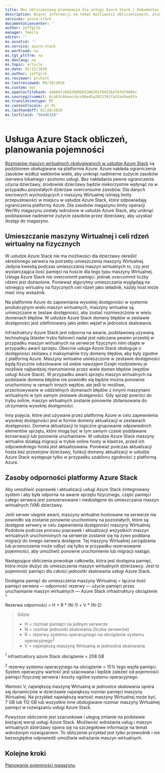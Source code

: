 ```yaml
---
title: Moc obliczeniową planowania dla usługi Azure Stack | Dokumentacja firmy Microsoft
description: Więcej informacji na temat możliwości obliczeniowych, planowanie wdrożenia usługi Azure Stack.
services: azure-stack
documentationcenter: ''
author: jeffgilb
manager: femila
editor: ''
ms.assetid: ''
ms.service: azure-stack
ms.workload: na
ms.tgt_pltfrm: na
ms.devlang: na
ms.topic: article
ms.date: 02/12/2019
ms.author: jeffgilb
ms.reviewer: prchint
ms.lastreviewed: 09/18/2018
ms.custom: mvc
ms.openlocfilehash: 4ab04fc69d29d9bb5386261f6453b2f47bfd66bc
ms.sourcegitcommit: 6cab3c44aaccbcc86ed5a2011761fa52aa5ee5fa
ms.translationtype: MT
ms.contentlocale: pl-PL
ms.lasthandoff: 02/20/2019
ms.locfileid: "56446328"
---
```

# <a name="azure-stack-compute-capacity-planning"></a>Usługa Azure Stack obliczeń, planowania pojemności
[Rozmiarów maszyn wirtualnych obsługiwanych w usłudze Azure Stack](./user/azure-stack-vm-sizes.md) są podzbiorem obsługiwane na platformie Azure. Azure nakłada ograniczenia zasobów wzdłuż wektorów wiele, aby uniknąć nadmierne zużycie zasobów (serwera lokalnego i poziomu usług). Bez nakładania pewne ograniczenia użycia dzierżawy, środowisk dzierżawy będzie niekorzystnie wpłynąć na w przypadku pozostałych dzierżaw overconsume zasobów. Dla danych sieciowych wychodzących z maszyny Wirtualnej istnieją limity przepustowości w miejscu w usłudze Azure Stack, które odpowiadają ograniczenia platformy Azure. Dla zasobów magazynu limity operacji We/Wy magazynu zostały wdrożone w usłudze Azure Stack, aby uniknąć podstawowe nadmierne zużycie zasobów przez dzierżawy, aby uzyskać dostęp do magazynu.  

## <a name="vm-placement-and-virtual-to-physical-core-overprovisioning"></a>Umieszczanie maszyny Wirtualnej i celi rdzeń wirtualny na fizycznych
W usłudze Azure Stack nie ma możliwości dla dzierżawy określić określonego serwera na potrzeby umieszczenia maszyny Wirtualnej. Jedyna kwestią podczas umieszczania maszyn wirtualnych to, czy jest wystarczająca ilość pamięci na hoście dla tego typu maszyny Wirtualnej. Usługa Azure Stack nie overcommit pamięci. jednak overcommit liczby rdzeni jest dozwolone. Ponieważ algorytmy umieszczania wyglądają na istniejący wirtualny na fizycznych celi rdzeń jako składnik, każdy host może mieć inny wskaźnik. 

Na platformie Azure do zapewniania wysokiej dostępności w systemie produkcyjnym wielu maszyn wirtualnych, maszyny wirtualne są umieszczane w zestaw dostępności, aby zostać rozmieszczone w wielu domenach błędów. W usłudze Azure Stack domeny błędów w zestawie dostępności jest zdefiniowany jako jeden węzeł w jednostce skalowania.

Infrastruktury Azure Stack jest odporna na awarie, podstawową używaną technologią (klaster trybu failover) nadal jest naliczana pewien przestój w przypadku maszyn wirtualnych na serwerze fizycznym nimi objęte w przypadku awarii sprzętu. Obecnie usługa Azure Stack obsługuje o dostępności zestawu z maksymalnie trzy domeny błędów, aby były zgodne z platformą Azure. Maszyny wirtualne umieszczone w zestawie dostępności będą fizycznie odizolowane od siebie nawzajem Dzięki rozdzieleniu je możliwie najbardziej równomiernie przez wiele domen błędów (węzłów usługi Azure Stack). W przypadku awarii sprzętu maszyn wirtualnych na podstawie domena błędów nie powiodło się będzie można ponownie uruchomiony w ramach innych węzłów, ale jeśli to możliwe, przechowywane w oddzielnych domenach błędów z innymi maszynami wirtualnymi w tym samym zestawie dostępności. Gdy sprzęt powróci do trybu online, maszyn wirtualnych zostanie ponownie zbilansowana do utrzymania wysokiej dostępności.

Inny pojęcia, które jest używane przez platformę Azure w celu zapewnienia wysokiej dostępności jest w formie domeny aktualizacji w zestawach dostępności. Domena aktualizacji to logiczne grupowanie odpowiednich elementów sprzętu, które mogą być w tym samym czasie poddawane konserwacji lub ponownie uruchamiane. W usłudze Azure Stack maszyny wirtualne działają migracji w trybie online hosty w klastrze, przed ich odpowiedniego hosta jest aktualizowana. Ponieważ podczas aktualizacji hosta bez przestojów dzierżawy, funkcji domeny aktualizacji w usłudze Azure Stack występuje tylko w przypadku szablonu zgodności z platformą Azure.

## <a name="azure-stack-resiliency-resources"></a>Zasoby odporności platformy Azure Stack
Aby umożliwić poprawek i aktualizacji usługi Azure Stack zintegrowany system i aby była odporna na awarie sprzętu fizycznego, część pamięci całego serwera jest zarezerwowane i niedostępne do umieszczania maszyn wirtualnych (VM) dzierżawy.

Jeśli serwer ulegnie awarii, maszyny wirtualne hostowane na serwerze nie powiodło się zostanie ponownie uruchomiony na pozostałych, które są dostępne serwery w celu zapewnienia dostępności maszyny Wirtualnej. Podobnie podczas procesu poprawek i aktualizacji wszystkich maszyn wirtualnych uruchomionych na serwerze zostanie się na żywo poddana migracji do innego serwera dostępne. Tej maszyny Wirtualnej zarządzania lub przenoszenia może odbyć się tylko w przypadku rezerwowanie pojemności, aby umożliwić ponowne uruchomienie lub migracji nastąpi.

Następujące obliczenia powoduje całkowita, która jest dostępna pamięć, która może służyć do umieszczenia maszyn wirtualnych dzierżawcy. Jest to pojemność pamięci dla całości jednostki skalowania usługi Azure Stack.

  Dostępna pamięć do umieszczenia maszyny Wirtualnej = łączna ilość pamięci serwera — odporność rezerwy — użycie pamięci przez uruchamianie maszyn wirtualnych — Azure Stack infrastruktury obciążenie <sup>1</sup>

  Rezerwa odporności = H + R * (N-1) + V * (N-2)

> Gdzie:
> - H = rozmiar pamięci na jednym serwerze
> - N = rozmiar jednostki skalowania (liczba serwerów)
> - R = rezerwy systemu operacyjnego na obciążenie systemu operacyjnego<sup>2</sup>
> - V = największą maszynę Wirtualną w jednostce skalowania

  <sup>1</sup> infrastruktury azure Stack obciążenie = 208 GB

  <sup>2</sup> rezerwy systemu operacyjnego na obciążenie = 15% tego węzła pamięci. System operacyjny wartość jest szacowana i będzie zależeć od pojemności pamięci fizycznej serwera i koszty ogólne systemu operacyjnego.

Wartość V, największą maszynę Wirtualną w jednostce skalowania opiera się dynamicznie w dzierżawie największy rozmiar pamięci maszyny Wirtualnej. Na przykład największą wartość maszyny Wirtualnej może być, 7 GB lub 112 GB lub wszystkie inne obsługiwane rozmiar maszyny Wirtualnej pamięci w rozwiązaniu usługi Azure Stack.

Powyższe obliczenie jest szacunkowe i ulegną zmianie na podstawie bieżącej wersji usługi Azure Stack. Możliwość wdrażania usług i maszyn wirtualnych dzierżawy opiera się na szczegółowe informacje na temat wdrożonym rozwiązaniem. To obliczenie przykład jest tylko przewodnik i nie bezwzględne odpowiedź umożliwia wdrażanie maszyn wirtualnych.



## <a name="next-steps"></a>Kolejne kroki
[Planowanie pojemności magazynu](capacity-planning-storage.md)
